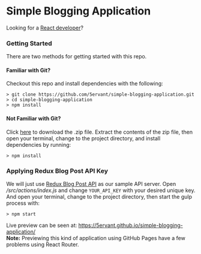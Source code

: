 # Simple Blogging Application

Looking for a [React developer](https://www.5techcenter.com)?

### Getting Started

There are two methods for getting started with this repo.

#### Familiar with Git?
Checkout this repo and install dependencies with the following:

```
> git clone https://github.com/5ervant/simple-blogging-application.git
> cd simple-blogging-application
> npm install
```

#### Not Familiar with Git?
Click [here](https://github.com/5ervant/simple-blogging-application/archive/master.zip) to download the .zip file. Extract the contents of the zip file, then open your terminal, change to the project directory, and install dependencies by running:

```
> npm install
```

### Applying Redux Blog Post API Key ###

We will just use [Redux Blog Post API](https://reduxblog.herokuapp.com/) as our sample API server. Open */src/actions/index.js* and change `YOUR_API_KEY` with your desired unique key. And open your terminal, change to the project directory, then start the gulp process with:

```
> npm start
```

Live preview can be seen at: https://5ervant.github.io/simple-blogging-application/  
**Note:** Previewing this kind of application using GitHub Pages have a few problems using React Router.
